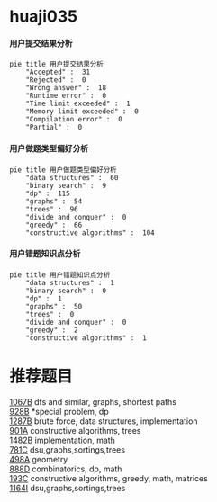 # huaji035

<!-- tabs:start -->



#### **用户提交结果分析**

```mermaid
pie title 用户提交结果分析
    "Accepted" :  31
    "Rejected" :  0
    "Wrong answer" :  18
    "Runtime error" :  0
    "Time limit exceeded" :  1
    "Memory limit exceeded" :  0
    "Compilation error" :  0
    "Partial" :  0
```

#### **用户做题类型偏好分析**

```mermaid
pie title 用户做题类型偏好分析
    "data structures" :  60
    "binary search" :  9
    "dp" :  115
    "graphs" :  54
    "trees" :  96
    "divide and conquer" :  0
    "greedy" :  66
    "constructive algorithms" :  104
```
#### **用户错题知识点分析**

```mermaid
pie title 用户错题知识点分析
    "data structures" :  1
    "binary search" :  0
    "dp" :  1
    "graphs" :  50
    "trees" :  0
    "divide and conquer" :  0
    "greedy" :  2
    "constructive algorithms" :  1
```



<!-- tabs:end -->
# 推荐题目
[1067B](https://codeforces.com/contest/1067/problem/B)		dfs and similar,
                        graphs,
                        shortest paths		  
[928B](https://codeforces.com/contest/928/problem/B)		*special problem,
                        dp		  
[1287B](https://codeforces.com/contest/1287/problem/B)		brute force,
                        data structures,
                        implementation		  
[901A](https://codeforces.com/contest/901/problem/A)		constructive algorithms,
                        trees		  
[1482B](https://codeforces.com/contest/1482/problem/B)		implementation,
                        math		  
[781C](https://codeforces.com/contest/781/problem/C)		dsu,graphs,sortings,trees		  
[498A](https://codeforces.com/contest/498/problem/A)		geometry		  
[888D](https://codeforces.com/contest/888/problem/D)		combinatorics,
                        dp,
                        math		  
[193C](https://codeforces.com/contest/193/problem/C)		constructive algorithms,
                        greedy,
                        math,
                        matrices		  
[1164I](https://codeforces.com/contest/1164/problem/I)		dsu,graphs,sortings,trees		  

